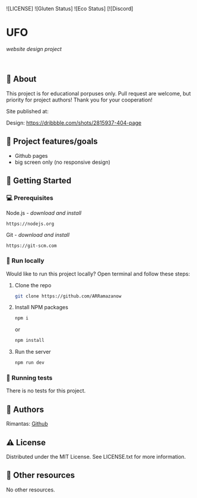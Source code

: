 ![LICENSE]
![Gluten Status]
![Eco Status]
[![Discord]

# UFO

_website design project_

<br>

## 🌟 About

This project is for educational porpuses only. Pull request are welcome, but priority for project authors! Thank you for your cooperation!

Site published at: 

Design: https://dribbble.com/shots/2815937-404-page

## 🎯 Project features/goals

-   Github pages
-   big screen only (no responsive design)

## 🧰 Getting Started

### 💻 Prerequisites

Node.js - _download and install_

```
https://nodejs.org
```

Git - _download and install_

```
https://git-scm.com
```

### 🏃 Run locally

Would like to run this project locally? Open terminal and follow these steps:

1. Clone the repo
    ```sh
    git clone https://github.com/ARRamazanow
    ```
2. Install NPM packages
    ```sh
    npm i
    ```
    or
    ```sh
    npm install
    ```
3. Run the server
    ```sh
    npm run dev
    ```

### 🧪 Running tests

There is no tests for this project.

## 🎅 Authors

Rimantas: [Github](https://github.com/ARRamazanow)

## ⚠️ License

Distributed under the MIT License. See LICENSE.txt for more information.

## 🔗 Other resources

No other resources.

